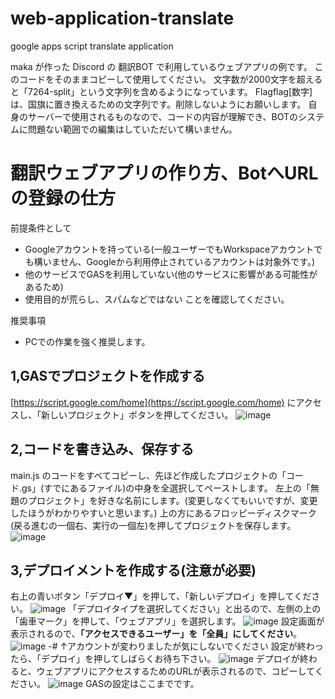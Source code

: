 # web-application-translate
google apps script translate application 

maka が作った Discord の 翻訳BOT で利用しているウェブアプリの例です。
このコードをそのままコピーして使用してください。
文字数が2000文字を超えると「7264-split」という文字列を含めるようになっています。
Flagflag[数字] は、国旗に置き換えるための文字列です。削除しないようにお願いします。
自身のサーバーで使用されるものなので、コードの内容が理解でき、BOTのシステムに問題ない範囲での編集はしていただいて構いません。

# 翻訳ウェブアプリの作り方、BotへURLの登録の仕方
前提条件として
- Googleアカウントを持っている(一般ユーザーでもWorkspaceアカウントでも構いません、Googleから利用停止されているアカウントは対象外です。)
- 他のサービスでGASを利用していない(他のサービスに影響がある可能性があるため)
- 使用目的が荒らし、スパムなどではない
ことを確認してください。

推奨事項
- PCでの作業を強く推奨します。

## 1,GASでプロジェクトを作成する
[https://script.google.com/home](https://script.google.com/home) にアクセスし、「新しいプロジェクト」ボタンを押してください。
![image](https://github.com/user-attachments/assets/b6771567-d5d3-483a-8426-f1d260672a74)
## 2,コードを書き込み、保存する
main.js のコードをすべてコピーし、先ほど作成したプロジェクトの「コード.gs」(すでにあるファイル)の中身を全選択してペーストします。
左上の「無題のプロジェクト」を好きな名前にします。(変更しなくてもいいですが、変更したほうがわかりやすいと思います。)
上の方にあるフロッピーディスクマーク(戻る進むの一個右、実行の一個左)を押してプロジェクトを保存します。
![image](https://github.com/user-attachments/assets/42b2a93d-acfe-40ea-b5d2-a9b380e06e0c)
## 3,デプロイメントを作成する(注意が必要)
右上の青いボタン「デプロイ▼」を押して、「新しいデプロイ」を押してください。
![image](https://github.com/user-attachments/assets/9c71e42c-b05a-4a4e-9546-28b1f2bc9cca)
「デプロイタイプを選択してください」と出るので、左側の上の「歯車マーク」を押して、「ウェブアプリ」を選択します。
![image](https://github.com/user-attachments/assets/21e1f11d-8ed8-4260-bd19-9231862d96cd)
設定画面が表示されるので、__**「アクセスできるユーザー」を「全員」にしてください**__。
![image](https://github.com/user-attachments/assets/9def56f3-b28d-4614-b403-17d26a8b748a)
-# ↑アカウントが変わりましたが気にしないでください
設定が終わったら、「デプロイ」を押してしばらくお待ち下さい。
![image](https://github.com/user-attachments/assets/75fd96b1-0a2f-4b24-bb6e-ebd94fb1dfdb)
デプロイが終わると、ウェブアプリにアクセスするためのURLが表示されるので、コピーしてください。
![image](https://github.com/user-attachments/assets/a3e126c9-ae5b-4bd1-82a8-f1454b1fb932)
GASの設定はここまでです。
